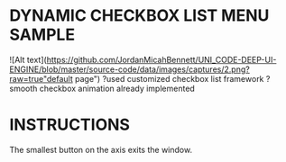 DYNAMIC CHECKBOX LIST MENU SAMPLE
===============


![Alt text](https://github.com/JordanMicahBennett/UNI_CODE-DEEP-UI-ENGINE/blob/master/source-code/data/images/captures/2.png?raw=true"default page")
?used customized checkbox list framework
?smooth checkbox animation already implemented


INSTRUCTIONS
===============
The smallest button on the axis exits the window.